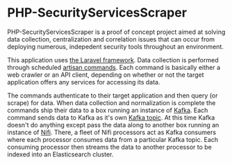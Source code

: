 # PHP-SecurityServicesScraper

PHP-SecurityServicesScraper is a proof of concept project aimed at solving data collection, centralization and correlation issues that can occur from deploying numerous, indepedent security tools throughout an environment.

This application uses [the Laravel framework](https://laravel.com/). Data collection is performed through scheduled [artisan commands](https://laravel.com/docs/5.5/artisan). Each command is basically either a web crawler or an API client, depending on whether or not the target application offers any services for accessing its data.

The commands authenticate to their target application and then query (or scrape) for data. When data collection and normalization is complete the commands ship their data to a box running an instance of [Kafka](https://kafka.apache.org/). Each command sends data to Kafka as it's own [Kafka topic](https://kafka.apache.org/documentation/#intro_topics). At this time Kafka doesn't do anything except pass the data along to another box running an instance of [Nifi](https://nifi.apache.org/). There, a fleet of Nifi processors act as Kafka consumers where each processor consumes data from a particular Kafka topic. Each consuming processor then streams the data to another processor to be indexed into an Elasticsearch cluster.
